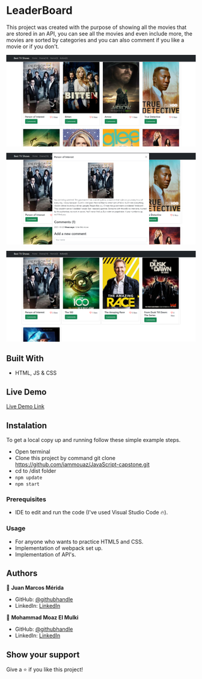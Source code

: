 # LeaderBoard

This project was created with the purpose of showing all the movies that are stored in an API, you can see all the movies and even include more, the movies are sorted by categories and you can also comment if you like a movie or if you don't.

![screenshot](screenshots/screenshot1.png)

![screenshot](screenshots/screenshot2.png)

![screenshot](screenshots/screenshot3.png)

## Built With

- HTML, JS & CSS

## Live Demo

[Live Demo Link]()

## Instalation

To get a local copy up and running follow these simple example steps.
- Open terminal
- Clone this project by command git clone https://github.com/iammouaz/JavaScript-capstone.git
- cd to /dist folder
- ```npm update```
- ```npm start```

### Prerequisites

- IDE to edit and run the code (I've used Visual Studio Code 🔥).

### Usage

- For anyone who wants to practice HTML5 and CSS.
- Implementation of webpack set up.
- Implementation of API's.

## Authors

👤 **Juan Marcos Mérida**

- GitHub: [@githubhandle](https://github.com/marcosmerida)
- LinkedIn: [LinkedIn](https://linkedin.com/in/marcos-merida-219437206/)

👤 **Mohammad Moaz El Mulki**

- GitHub: [@githubhandle](https://github.com/iammouaz)
- LinkedIn: [LinkedIn](https://www.linkedin.com/in/mohammad-mouaz-molki-1368981bb/)

## Show your support

Give a ⭐️ if you like this project!

